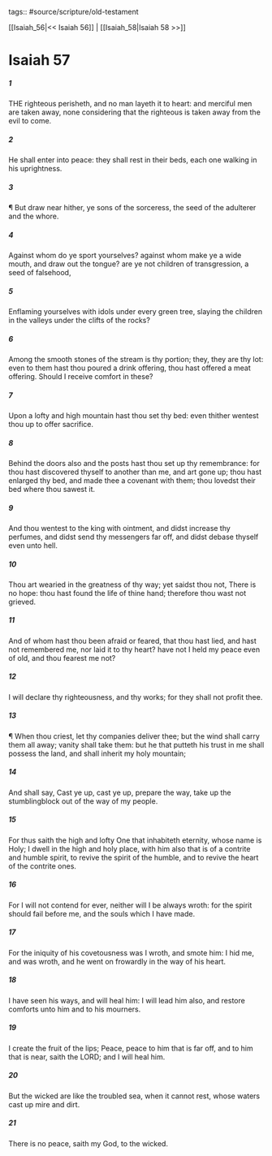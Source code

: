 tags:: #source/scripture/old-testament

[[Isaiah_56|<< Isaiah 56]] | [[Isaiah_58|Isaiah 58 >>]]

# Isaiah 57

##### 1

THE righteous perisheth, and no man layeth it to heart: and merciful men are taken away, none considering that the righteous is taken away from the evil to come.

##### 2

He shall enter into peace: they shall rest in their beds, each one walking in his uprightness.

##### 3

¶ But draw near hither, ye sons of the sorceress, the seed of the adulterer and the whore.

##### 4

Against whom do ye sport yourselves? against whom make ye a wide mouth, and draw out the tongue? are ye not children of transgression, a seed of falsehood,

##### 5

Enflaming yourselves with idols under every green tree, slaying the children in the valleys under the clifts of the rocks?

##### 6

Among the smooth stones of the stream is thy portion; they, they are thy lot: even to them hast thou poured a drink offering, thou hast offered a meat offering. Should I receive comfort in these?

##### 7

Upon a lofty and high mountain hast thou set thy bed: even thither wentest thou up to offer sacrifice.

##### 8

Behind the doors also and the posts hast thou set up thy remembrance: for thou hast discovered thyself to another than me, and art gone up; thou hast enlarged thy bed, and made thee a covenant with them; thou lovedst their bed where thou sawest it.

##### 9

And thou wentest to the king with ointment, and didst increase thy perfumes, and didst send thy messengers far off, and didst debase thyself even unto hell.

##### 10

Thou art wearied in the greatness of thy way; yet saidst thou not, There is no hope: thou hast found the life of thine hand; therefore thou wast not grieved.

##### 11

And of whom hast thou been afraid or feared, that thou hast lied, and hast not remembered me, nor laid it to thy heart? have not I held my peace even of old, and thou fearest me not?

##### 12

I will declare thy righteousness, and thy works; for they shall not profit thee.

##### 13

¶ When thou criest, let thy companies deliver thee; but the wind shall carry them all away; vanity shall take them: but he that putteth his trust in me shall possess the land, and shall inherit my holy mountain;

##### 14

And shall say, Cast ye up, cast ye up, prepare the way, take up the stumblingblock out of the way of my people.

##### 15

For thus saith the high and lofty One that inhabiteth eternity, whose name is Holy; I dwell in the high and holy place, with him also that is of a contrite and humble spirit, to revive the spirit of the humble, and to revive the heart of the contrite ones.

##### 16

For I will not contend for ever, neither will I be always wroth: for the spirit should fail before me, and the souls which I have made.

##### 17

For the iniquity of his covetousness was I wroth, and smote him: I hid me, and was wroth, and he went on frowardly in the way of his heart.

##### 18

I have seen his ways, and will heal him: I will lead him also, and restore comforts unto him and to his mourners.

##### 19

I create the fruit of the lips; Peace, peace to him that is far off, and to him that is near, saith the LORD; and I will heal him.

##### 20

But the wicked are like the troubled sea, when it cannot rest, whose waters cast up mire and dirt.

##### 21

There is no peace, saith my God, to the wicked.
